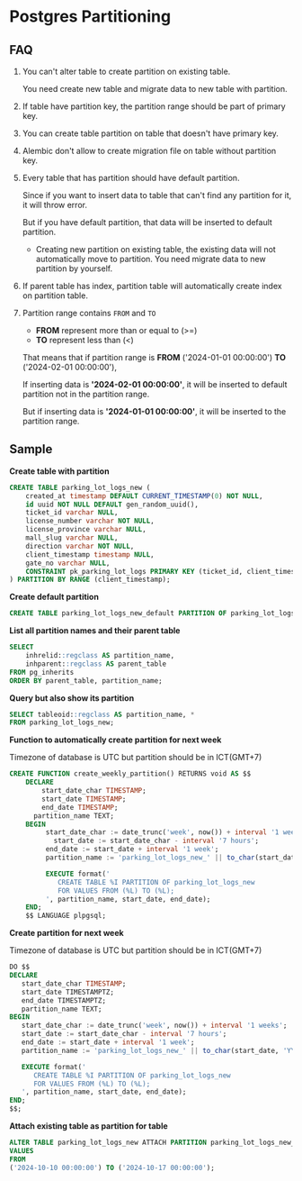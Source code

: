 # Postgres Partitioning

## FAQ

1. You can't alter table to create partition on existing table.

   You need create new table and migrate data to new table with partition.

2. If table have partition key, the partition range should be part of primary key.

3. You can create table partition on table that doesn't have primary key.

4. Alembic don't allow to create migration file on table without partition key.

5. Every table that has partition should have default partition.

   Since if you want to insert data to table that can't find any partition for it, it will throw error.

   But if you have default partition, that data will be inserted to default partition.

   - Creating new partition on existing table, the existing data will not automatically move to partition.
     You need migrate data to new partition by yourself.

6. If parent table has index, partition table will automatically create index on partition table.

7. Partition range contains `FROM` and `TO`

   - **FROM** represent more than or equal to (>=)
   - **TO** represent less than (<)

   That means that if partition range is **FROM** ('2024-01-01 00:00:00') **TO** ('2024-02-01 00:00:00'),

   If inserting data is **'2024-02-01 00:00:00'**, it will be inserted to default partition not in the partition range.

   But if inserting data is **'2024-01-01 00:00:00'**, it will be inserted to the partition range.

## Sample

**Create table with partition**

```sql
CREATE TABLE parking_lot_logs_new (
	created_at timestamp DEFAULT CURRENT_TIMESTAMP(0) NOT NULL,
	id uuid NOT NULL DEFAULT gen_random_uuid(),
	ticket_id varchar NULL,
	license_number varchar NOT NULL,
	license_province varchar NULL,
	mall_slug varchar NULL,
	direction varchar NOT NULL,
	client_timestamp timestamp NULL,
	gate_no varchar NULL,
	CONSTRAINT pk_parking_lot_logs PRIMARY KEY (ticket_id, client_timestamp)
) PARTITION BY RANGE (client_timestamp);
```

**Create default partition**

```sql
CREATE TABLE parking_lot_logs_new_default PARTITION OF parking_lot_logs_new DEFAULT;
```

**List all partition names and their parent table**

```sql
SELECT
    inhrelid::regclass AS partition_name,
    inhparent::regclass AS parent_table
FROM pg_inherits
ORDER BY parent_table, partition_name;
```

**Query but also show its partition**

```sql
SELECT tableoid::regclass AS partition_name, *
FROM parking_lot_logs_new;
```

**Function to automatically create partition for next week**

Timezone of database is UTC but partition should be in ICT(GMT+7)

```sql
CREATE FUNCTION create_weekly_partition() RETURNS void AS $$
    DECLARE
		start_date_char TIMESTAMP;
		start_date TIMESTAMP;
		end_date TIMESTAMP;
      partition_name TEXT;
    BEGIN
         start_date_char := date_trunc('week', now()) + interval '1 weeks';
		   start_date := start_date_char - interval '7 hours';
         end_date := start_date + interval '1 week';
         partition_name := 'parking_lot_logs_new_' || to_char(start_date_char, 'YYYYMMDD');

         EXECUTE format('
            CREATE TABLE %I PARTITION OF parking_lot_logs_new
            FOR VALUES FROM (%L) TO (%L);
         ', partition_name, start_date, end_date);
    END;
    $$ LANGUAGE plpgsql;
```

**Create partition for next week**

Timezone of database is UTC but partition should be in ICT(GMT+7)

```sql
DO $$
DECLARE
   start_date_char TIMESTAMP;
   start_date TIMESTAMPTZ;
   end_date TIMESTAMPTZ;
   partition_name TEXT;
BEGIN
   start_date_char := date_trunc('week', now()) + interval '1 weeks';
   start_date := start_date_char - interval '7 hours';
   end_date := start_date + interval '1 week';
   partition_name := 'parking_lot_logs_new_' || to_char(start_date, 'YYYYMMDD');

   EXECUTE format('
      CREATE TABLE %I PARTITION OF parking_lot_logs_new
      FOR VALUES FROM (%L) TO (%L);
   ', partition_name, start_date, end_date);
END;
$$;
```

**Attach existing table as partition for table**

```sql
ALTER TABLE parking_lot_logs_new ATTACH PARTITION parking_lot_logs_new_2 FOR
VALUES
FROM
('2024-10-10 00:00:00') TO ('2024-10-17 00:00:00');
```
